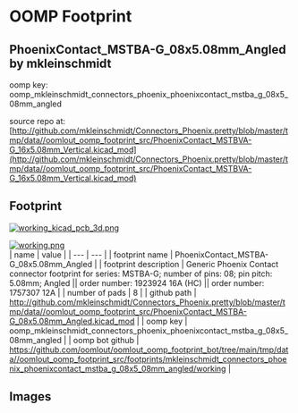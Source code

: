# OOMP Footprint  
## PhoenixContact_MSTBA-G_08x5.08mm_Angled  by mkleinschmidt  
  
oomp key: oomp_mkleinschmidt_connectors_phoenix_phoenixcontact_mstba_g_08x5_08mm_angled  
  
source repo at: [http://github.com/mkleinschmidt/Connectors_Phoenix.pretty/blob/master/tmp/data//oomlout_oomp_footprint_src/PhoenixContact_MSTBVA-G_16x5.08mm_Vertical.kicad_mod](http://github.com/mkleinschmidt/Connectors_Phoenix.pretty/blob/master/tmp/data//oomlout_oomp_footprint_src/PhoenixContact_MSTBVA-G_16x5.08mm_Vertical.kicad_mod)  
## Footprint  
  
[![working_kicad_pcb_3d.png](working_kicad_pcb_3d_600.png)](working_kicad_pcb_3d.png)  
  
[![working.png](working_600.png)](working.png)  
| name | value | 
| --- | --- | 
| footprint name | PhoenixContact_MSTBA-G_08x5.08mm_Angled | 
| footprint description | Generic Phoenix Contact connector footprint for series: MSTBA-G; number of pins: 08; pin pitch: 5.08mm; Angled || order number: 1923924 16A (HC) || order number: 1757307 12A | 
| number of pads | 8 | 
| github path | http://github.com/mkleinschmidt/Connectors_Phoenix.pretty/blob/master/tmp/data//oomlout_oomp_footprint_src/PhoenixContact_MSTBA-G_08x5.08mm_Angled.kicad_mod | 
| oomp key | oomp_mkleinschmidt_connectors_phoenix_phoenixcontact_mstba_g_08x5_08mm_angled | 
| oomp bot github | https://github.com/oomlout/oomlout_oomp_footprint_bot/tree/main/tmp/data//oomlout_oomp_footprint_src/footprints/mkleinschmidt_connectors_phoenix_phoenixcontact_mstba_g_08x5_08mm_angled/working | 
## Images  
